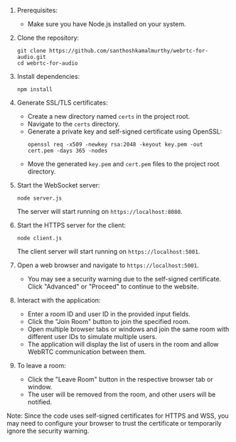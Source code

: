 1. Prerequisites:
   - Make sure you have Node.js installed on your system.

2. Clone the repository:
   ```
   git clone https://github.com/santhoshkamalmurthy/webrtc-for-audio.git
   cd webrtc-for-audio
   ```

3. Install dependencies:
   ```
   npm install
   ```

4. Generate SSL/TLS certificates:
   - Create a new directory named `certs` in the project root.
   - Navigate to the `certs` directory.
   - Generate a private key and self-signed certificate using OpenSSL:
     ```
     openssl req -x509 -newkey rsa:2048 -keyout key.pem -out cert.pem -days 365 -nodes
     ```
   - Move the generated `key.pem` and `cert.pem` files to the project root directory.

5. Start the WebSocket server:
   ```
   node server.js
   ```
   The server will start running on `https://localhost:8080`.

6. Start the HTTPS server for the client:
   ```
   node client.js
   ```
   The client server will start running on `https://localhost:5001`.

7. Open a web browser and navigate to `https://localhost:5001`.
   - You may see a security warning due to the self-signed certificate. Click "Advanced" or "Proceed" to continue to the website.

8. Interact with the application:
   - Enter a room ID and user ID in the provided input fields.
   - Click the "Join Room" button to join the specified room.
   - Open multiple browser tabs or windows and join the same room with different user IDs to simulate multiple users.
   - The application will display the list of users in the room and allow WebRTC communication between them.

9. To leave a room:
   - Click the "Leave Room" button in the respective browser tab or window.
   - The user will be removed from the room, and other users will be notified.

Note: Since the code uses self-signed certificates for HTTPS and WSS, you may need to configure your browser to trust the certificate or temporarily ignore the security warning.
